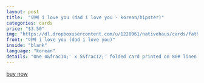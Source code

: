 ```yaml
---
layout: post
title:  "아빠 i love you (dad i love you - korean/hipster)"
categories: cards
price: "$3.50"
img: "https://dl.dropboxusercontent.com/u/1228961/nativehaus/cards/fathersday2014/k-hipsterpapa-iloveyou.jpg"
front: "아빠 i love you (dad i love you)"
inside: "blank"
language: "korean"
details: "One 4&frac14;″ x 5&frac12;″ folded card printed on 80# linen cardstock paired with a white envelope."
---
```


<a href="https://gum.co/Wowp" class="button button--green">buy now</a> <script type="text/javascript" src="https://gumroad.com/js/gumroad.js"></script>
